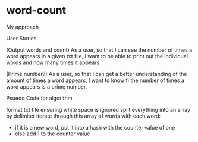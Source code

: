 # word-count

My approach

User Stories

(Output words and count)
As a user,
so that I can see the number of times a word appears in a given txt file,
I want to be able to print out the individual words and how many times it appears.

(Prime number?)
As a user,
so that I can get a better understanding of the amount of times a word appears,
I want to know fi the number of times a word appears is a prime number.

Psuedo Code for algorithm

format txt file ensuring white space is ignored
split everything into an array by delimiter
iterate through this array of words
with each word:
   - if it is a new word, put it into a hash with the counter value of one
   - else add 1 to the counter value
